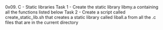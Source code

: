 0x09. C - Static libraries
Task 1 - Create the static library libmy.a containing all the functions listed below
Task 2 - Create a script called create_static_lib.sh that creates a static library called liball.a from all the .c files that are in the current directory
